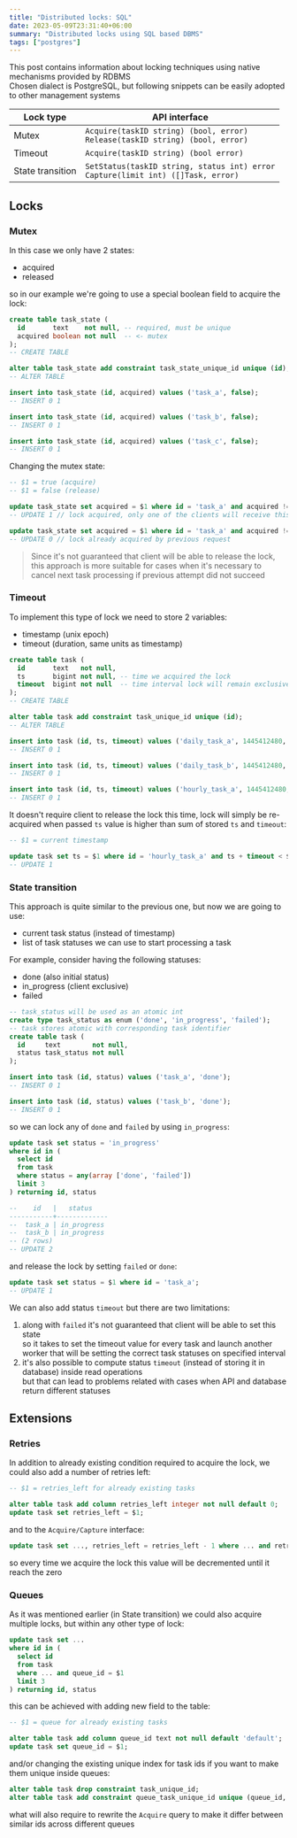 ```yaml
---
title: "Distributed locks: SQL"
date: 2023-05-09T23:31:40+06:00
summary: "Distributed locks using SQL based DBMS"
tags: ["postgres"]
---
```


This post contains information about locking techniques using native mechanisms provided by RDBMS  
Chosen dialect is PostgreSQL, but following snippets can be easily adopted to other management systems

| Lock type        | API interface                                                                          |
|------------------|----------------------------------------------------------------------------------------|
| Mutex            | `Acquire(taskID string) (bool, error)` <br> `Release(taskID string) (bool, error)`     |
| Timeout          | `Acquire(taskID string) (bool error)`                                                  |
| State transition | `SetStatus(taskID string, status int) error` <br> `Capture(limit int) ([]Task, error)` |

## Locks

### Mutex

In this case we only have 2 states:
- acquired
- released

so in our example we're going to use a special boolean field to acquire the lock:

```sql
create table task_state (
  id       text    not null, -- required, must be unique
  acquired boolean not null  -- <- mutex
);
-- CREATE TABLE

alter table task_state add constraint task_state_unique_id unique (id);
-- ALTER TABLE

insert into task_state (id, acquired) values ('task_a', false);
-- INSERT 0 1

insert into task_state (id, acquired) values ('task_b', false);
-- INSERT 0 1

insert into task_state (id, acquired) values ('task_c', false);
-- INSERT 0 1
```

Changing the mutex state:

```sql
-- $1 = true (acquire)
-- $1 = false (release)

update task_state set acquired = $1 where id = 'task_a' and acquired != $1;
-- UPDATE 1 // lock acquired, only one of the clients will receive this

update task_state set acquired = $1 where id = 'task_a' and acquired != $1;
-- UPDATE 0 // lock already acquired by previous request
```

> Since it's not guaranteed that client will be able to release the lock, this approach is more suitable for cases when it's necessary to cancel next task processing if previous attempt did not succeed 

### Timeout

To implement this type of lock we need to store 2 variables: 
- timestamp (unix epoch)
- timeout (duration, same units as timestamp)

```sql
create table task (
  id       text   not null,
  ts       bigint not null, -- time we acquired the lock
  timeout  bigint not null  -- time interval lock will remain exclusive for client
);
-- CREATE TABLE

alter table task add constraint task_unique_id unique (id);
-- ALTER TABLE

insert into task (id, ts, timeout) values ('daily_task_a', 1445412480, 86400);
-- INSERT 0 1

insert into task (id, ts, timeout) values ('daily_task_b', 1445412480, 86400);
-- INSERT 0 1

insert into task (id, ts, timeout) values ('hourly_task_a', 1445412480, 3600);
-- INSERT 0 1
```

It doesn't require client to release the lock this time, lock will simply be re-acquired when passed `ts` value is higher than sum of stored `ts` and `timeout`:

```sql
-- $1 = current timestamp

update task set ts = $1 where id = 'hourly_task_a' and ts + timeout < $1;
-- UPDATE 1
```

### State transition

This approach is quite similar to the previous one, but now we are going to use:
- current task status (instead of timestamp)
- list of task statuses we can use to start processing a task

For example, consider having the following statuses:
- done (also initial status)
- in_progress (client exclusive)
- failed

```sql
-- task_status will be used as an atomic int
create type task_status as enum ('done', 'in_progress', 'failed');
-- task stores atomic with corresponding task identifier
create table task (
  id     text        not null,
  status task_status not null
);

insert into task (id, status) values ('task_a', 'done');
-- INSERT 0 1

insert into task (id, status) values ('task_b', 'done');
-- INSERT 0 1
```

so we can lock any of `done` and `failed` by using `in_progress`:

```sql
update task set status = 'in_progress'
where id in (
  select id
  from task
  where status = any(array ['done', 'failed'])
  limit 3
) returning id, status

--    id   |   status
-----------+-------------
--  task_a | in_progress
--  task_b | in_progress
-- (2 rows)
-- UPDATE 2
```

and release the lock by setting `failed` or `done`:

```sql
update task set status = $1 where id = 'task_a';
-- UPDATE 1
```

We can also add status `timeout` but there are two limitations:

1. along with `failed` it's not guaranteed that client will be able to set this state  
so it takes to set the timeout value for every task and launch another worker that will be setting the correct task statuses on specified interval
2. it's also possible to compute status `timeout` (instead of storing it in database) inside read operations  
but that can lead to problems related with cases when API and database return different statuses

## Extensions

### Retries

In addition to already existing condition required to acquire the lock, we could also add a number of retries left:

```sql
-- $1 = retries_left for already existing tasks

alter table task add column retries_left integer not null default 0;
update task set retries_left = $1;
```

and to the `Acquire/Capture` interface:

```sql
update task set ..., retries_left = retries_left - 1 where ... and retries_left != 0
```

so every time we acquire the lock this value will be decremented until it reach the zero

### Queues

As it was mentioned earlier (in State transition) we could also acquire multiple locks, but within any other type of lock:

```sql
update task set ...
where id in (
  select id
  from task
  where ... and queue_id = $1
  limit 3
) returning id, status
```

this can be achieved with adding new field to the table:

```sql
-- $1 = queue for already existing tasks

alter table task add column queue_id text not null default 'default';
update task set queue_id = $1;
```

and/or changing the existing unique index for task ids if you want to make them unique inside queues:

```sql
alter table task drop constraint task_unique_id;
alter table task add constraint queue_task_unique_id unique (queue_id, id);
```

what will also require to rewrite the `Acquire` query to make it differ between similar ids across different queues
